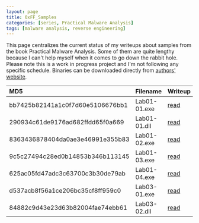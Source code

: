 ```yaml
---
layout: page
title: 0xFF_Samples
categories: [series, Practical Malware Analysis]
tags: [malware analysis, reverse engineering]
---
```


This page centralizes the current status of my writeups about samples from the book Practical Malware Analysis. Some of them are quite lengthy because I can't help myself when it comes to go down the rabbit hole. Please note this is a work in progress project and I'm not following any specific schedule. Binaries can be downloaded directly from [authors' website](https://practicalmalwareanalysis.com/labs/).

| MD5 | Filename | Writeup | comments |
|:----|:---------|:--------|:---------|
|bb7425b82141a1c0f7d60e5106676bb1|Lab01-01.exe|[read](/posts/pma-Lab01-01-part01)|Part 1/2 of Lab01-01|
|290934c61de9176ad682ffdd65f0a669|Lab01-01.dll|[read](/posts/pma-Lab01-01-part02)|Part 2/2 of Lab01-01|
|8363436878404da0ae3e46991e355b83|Lab01-02.exe|[read](/posts/pma-Lab01-02)||
|9c5c27494c28ed0b14853b346b113145|Lab01-03.exe|[read](/posts/pma-Lab01-03)||
|625ac05fd47adc3c63700c3b30de79ab|Lab01-04.exe|[read](/posts/pma-Lab01-04)||
|d537acb8f56a1ce206bc35cf8ff959c0|Lab03-01.exe|[read](/posts/pma-Lab03-01)||
|84882c9d43e23d63b82004fae74ebb61|Lab03-02.dll|[read](/posts/pma-Lab03-02)||
